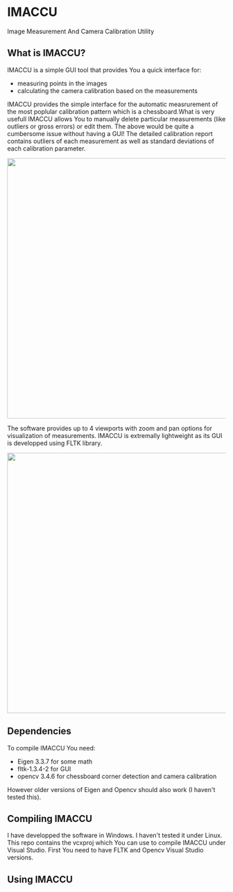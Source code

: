 # IMACCU

Image Measurement And Camera Calibration Utility

## What is IMACCU?

IMACCU is a simple GUI tool that provides You a quick interface for:
- measuring points in the images
- calculating the camera calibration based on the measurements

IMACCU provides the simple interface for the automatic measrurement of the most poplular calibration pattern which is a chessboard.What is very usefull IMACCU allows You to manually delete particular measurements (like outliers or gross errors) or edit them. The above would be quite a cumbersome issue without having a GUI! The detailed calibration report contains outliers of each measurement as well as standard deviations of each calibration parameter.

<img src="https://user-images.githubusercontent.com/54469000/64493207-7d831b80-d27d-11e9-9605-05913396c102.jpg" width="600">

The software provides up to 4 viewports with zoom and pan options for visualization of measurements. IMACCU is extremally lightweight as its GUI is developped using FLTK library.

<img src="https://user-images.githubusercontent.com/54469000/64493210-807e0c00-d27d-11e9-8b87-5f4d092e1a0b.jpg" width="600">

## Dependencies

To compile IMACCU You need:
- Eigen 3.3.7 for some math
- fltk-1.3.4-2 for GUI
- opencv 3.4.6 for chessboard corner detection and camera calibration

However older versions of Eigen and Opencv should also work (I haven't tested this).

## Compiling IMACCU

I have developped the software in Windows. I haven't tested it under Linux.
This repo contains the vcxproj which You can use to compile IMACCU under Visual Studio. First You need to have FLTK and Opencv Visual Studio versions.

## Using IMACCU
